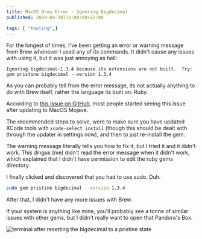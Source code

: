 ```yaml
---
title: MacOS Brew Error - Ignoring Bigdecimal
published: 2019-04-20T11:00:00+12:00

tags: [ "tooling",]
---
```


For the longest of times, I've been getting an error or warning message from Brew whenever I used any of its commands. It didn't cause any issues with using it, but it was just annoying as hell:

```
Ignoring bigdecimal-1.3.4 because its extensions are not built.  Try: gem pristine bigdecimal --version 1.3.4
```

As you can probably tell from the error message, its not actually anything to do with Brew itself, rather the language its built on: Ruby.

According to [this issue on GitHub](https://github.com/Homebrew/brew/issues/4975), most people started seeing this issue after updating to MacOS Mojave.

The recommended steps to solve, were to make sure you have updated XCode tools with `xcode-select install` (though this should be dealt with through the updater in settings now), and then to just re-install the gem.

The warning message literally tells you how to fix it, but I tried it and it didn't work. This dingus (me) didn't read the error message when it didn't work, which explained that I didn't have permission to edit the ruby gems directory.

I finally clicked and discovered that you had to use sudo. Duh.

```sh
sudo gem pristine bigdecimal --version 1.3.4
```

After that, I didn't have any more issues with Brew.

If your system is anything like mine, you'll probably see a tonne of similar issues with other gems, but I didn't really want to open that Pandora's Box.

![terminal after resetting the bigdecimal to a pristine state](https://assets.crookm.com/media/2019/brew-ignoring-bigdecimal--c87e2876-61fe-4808-9e3c-98330bb2d3ef.png)
